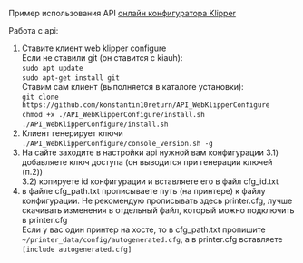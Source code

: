 Пример использования API <a href="https://webklipperconfigure.ru" target="_blank">онлайн конфигуратора Klipper</a>

Работа с api: 
1) Ставите клиент web klipper configure<br>
Если не ставили git (он ставится с kiauh):<br>
```sudo apt update```<br>
```sudo apt-get install git```<br>
Ставим сам клиент (выполняется в каталоге установки):<br>
```git clone https://github.com/konstantin10return/API_WebKlipperConfigure```<br>
```chmod +x ./API_WebKlipperConfigure/install.sh```<br>
```./API_WebKlipperConfigure/install.sh```
2) Клиент генерирует ключи <br> ```./API_WebKlipperConfigure/console_version.sh -g```
3) На сайте заходите в настройки api нужной вам конфигурации 
3.1) добавляете ключ доступа (он выводится при генерации ключей (п.2))<br>
3.2) копируете id конфигурации и вставляете его в файл cfg_id.txt 
4) в файле cfg_path.txt прописываете путь (на принтере) к файлу конфигурации.
Не рекомендую прописывать здесь printer.cfg, лучше скачивать изменения в отдельный файл, который можно подключить в printer.cfg<br>
Если у вас один принтер на хосте, то в cfg_path.txt пропишите
```~/printer_data/config/autogenerated.cfg```, а в printer.cfg вставляете
```[include autogenerated.cfg]``` 
